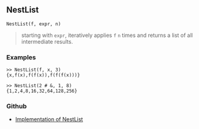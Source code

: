 ## NestList

```
NestList(f, expr, n)
```
> starting with `expr`, iteratively applies `f` `n` times and returns a list of all intermediate results.

### Examples
 
``` 
>> NestList(f, x, 3)
{x,f(x),f(f(x)),f(f(f(x)))}
 
>> NestList(2 # &, 1, 8)
{1,2,4,8,16,32,64,128,256} 
```
  



### Github

* [Implementation of NestList](https://github.com/axkr/symja_android_library/blob/master/symja_android_library/matheclipse-core/src/main/java/org/matheclipse/core/builtin/Programming.java#L1455) 
